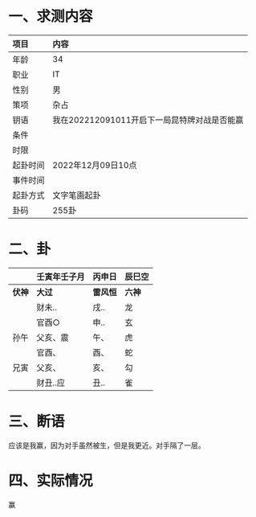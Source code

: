 # 一、求测内容

| 项目     | 内容                                         |
| :------- | :------------------------------------------- |
| 年龄     | 34                                           |
| 职业     | IT                                           |
| 性别     | 男                                           |
| 策项     | 杂占                                         |
| 钥语     | 我在202212091011开启下一局昆特牌对战是否能赢 |
| 条件     |                                              |
| 时限     |                                              |
| 起卦时间 | 2022年12月09日10点                           |
| 事件时间 |                                              |
| 起卦方式 | 文字笔画起卦                                 |
| 卦码     | 255卦                                        |

# 二、卦

|                | 壬寅年壬子月   | 丙申日           | 辰巳空         |
| :------------- | :------------- | :--------------- | :------------- |
| **伏神** | **大过** | **雷风恒** | **六神** |
|                | 财未..         | 戌..             | 龙             |
|                | 官酉○         | 申..             | 玄             |
| 孙午           | 父亥、震       | 午、             | 虎             |
|                | 官酉、         | 酉、             | 蛇             |
| 兄寅           | 父亥、         | 亥、             | 勾             |
|                | 财丑..应       | 丑..             | 雀             |

# 三、断语

应该是我赢，因为对手虽然被生，但是我更近。对手隔了一层。

# 四、实际情况

赢
